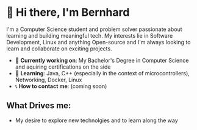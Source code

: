 # 👋 Hi there, I'm Bernhard

I'm a Computer Science student and problem solver passionate about learning and building meaningful tech. My interests lie in Software Development, Linux and anything Open-source and I'm always looking to learn and collaborate on exciting projects.

- 🔭 __Currently working on__: My Bachelor's Degree in Computer Science and aquiring certifications on the side
- 🌱 __Learning__: Java, C++ (especially in the context of microcontrollers), Networking, Docker, Linux
- 📞 __How to contact me__: (coming soon)

## What Drives me:
- My desire to explore new technolgies and to learn along the way
